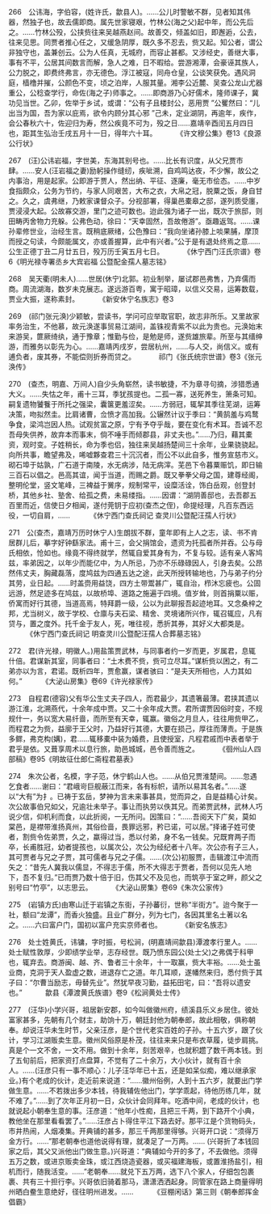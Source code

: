 <!-- { "loadSidebar": true } -->
266　公讳海，字伯容，(姓许氏，歙县人)。……公儿时警敏不群，见者知其伟器，然独子也，故去儒即商。属先世家寝艰，竹林公(海之父)起中年，而公先后之。……竹林公殁，公挟赀往来吴越燕赵间。故善交，倾盖如旧，即邂逅，公去，往来见思。同贾者推心任之，又缓急阴厚，既久多不忍去，赀又起。知公者，谓公非独守也，盖兼创云。公为人任真，无城府，而容止甚都。又涉经史，善继大事，事有不平，公居其间数言而解，急人之难，日不暇给。尝游湘潭，会豪诬其族人，公力脱之，即费终弗言，亦无德色。浮江被寇，同舟仓皇，公谈笑获免。遇风洞庭，樯橹并摧，公颜色不变，顷之泊岸，人服其量。湘李公近麓、吴查公龙山尤器重公，公稔查学行，命佐(海之子)师事之。……即商游乃心好儒术，隆师课子，冀功见当世。乙卯，佐举于乡试，或谓：“公有子且楼封公，恶用贾 ”公矍然曰：“儿出当为国，吾为家以庇焉，欲令内顾分其心邪 ”己未，定业湖阴，再逾年，疾作，会公春秋六十，佐迎归为寿，然公疾竟不可为，殁之日……嘉靖辛酉闰五月四日也，距其生弘治壬戌五月十一日，得年六十耳。
　　　《许文穆公集》卷13《良源公行状》

267　(汪)公讳岩福，字世美，东海其别号也。……比长有识度，从父兄贾市肆。……安人(汪岩福之妻)励躬操作缝纫，疾呲溯，自鸡鸣达夜，不少懈，故公之内事治，用是起家。公即游于贾人，然出纳、平征、逐廉，毫无市侩态。……中岁食指颇众，公务为节约，与家人同艰苦，大布之衣，大帛之冠，脱粟之饭，身自甘之。久之，虞弗继，乃敕家课督众子。分视部署，得巢邑橐皋之邸，遂列质受廛，贾浸浸大起。公故寡交游，里门之迹可数也。迨此强为诸子一出，既次于旅邸，则田畴丙舍物力充躲。公弗色动，徐曰：“天幸固然，吾故倦游”。亟趣返驾。……课孙辈修世业，治经生言。既稍底厥绪，公色豫曰：“我向坐诸孙膝上啖果脯，摩顶而授之句读，今颇能属文，亦或善握算，此中有兴者。”公于是有退处终焉之意……公生正德丁丑二月廿五日，殁万历壬寅五月七日。
　　　《休宁西门汪氏宗谱》卷6《明光禄寺署丞乡大宾岩福
公暨配金孺人墓志铭》

268　吴天衢(明未人)……世居(休宁)北郭。初业制举，屡试郡邑弗售，乃弃儒而商。周流湖海，数岁未克展志。遂远游百粤，寓于昭璋，以信义交易，运筹数载，贾业大振，遂称素封。
　　　《新安休宁名族志》卷3

269　(祁门张元涣)少颖敏，尝读书，学问可应举取官职，故志非所乐。又里故家率务治生，不他慕，故元涣遂事贸易江湖间，盖铢视青紫不以此为贵也。元涣始末来游吴，篚厥绮纨，通于豫章；惟勤与俭，是勉是师，遂赀雄旅辈。所至与其缙绅游，而雅务以彰先为心。……嘉靖丙戌岁，尝居杭州，……与人交，尚信义。或有逋负者，废其券，不能偿则折券而贷之。
　　　祁门《张氏统宗世谱》卷3《张元涣传》

270　(查杰，明嘉、万间人)自少头角崭然，读书敏捷，不为章寻句摘，涉猎悉通大义。……失怙之年，甫十三耳，季犹孩提也。二孤一寡，送死养生，箫条可知。嗣复遗物饕餮于所托之强梁，囊箧更羞涩矣。……方弱冠，辄挈其季往芜湖，运筹决策，吻拟然圭。比肩诸曹，佥愤才高加我。公辗然计议于季曰：“黄鹄羞与鸡鹜争食，梁鸿岂因人热。试观贫富之原，宁有予夺乎哉，要在变化有术耳。吾诚不忍吾母失供养，故弃本而事末，倘不唾手而倾郡县，非丈夫也。”……乃归，藉其橐资，观时变。子姓稍长，命为季也侣，独往来吴越扬楚间三十余年，业果骁骁起。向所共事，瞻望弗及，唏嘘夥查君三十沉沉者，而公不以此自多，惟务宣慈市义。砌石埠于姑孰，广石道于南陵，水无病涉，陆无病滓。芜邑下令暮粟赈饥，即日输三百石以倡之。邑高其谊，闻于当道，而赐之爵。既又拳拳父母之国，建尊经阁，整明伦堂，竖文笔峰，三裨益于黉序，规制常平，设糜活诠，饰白岳观，创登封桥，其他乡社、塾舍、给孤之费，未易缕指。……因谓：“湖阴善邸也，去吾郡五百里而近，信使日夕相闻，遂付莞钥于应初(查杰之侄)，命提经理，凡百东西远役，一切自肩，……
　　　《休宁西门查氏祠记 查灵川公暨配汪孺人行状》

271　公(查杰，嘉靖万历时休宁人)生朗拔不群，童年即有上人之志，读、书不肯居群儿后，摹字好钟繇家法。甫十三，会父捐馆会，遗资为托孤者所并吞。公与母氏相依，怆如也。缘竟不得终就学，然辄自爱其身有为，不复与较。适有亲人客鸠兹，率弟因之，以年少而能亿中，为人所忌，乃亦不乐碌碌因人，引身去矣。公昂然伟丈夫，胸藏磊落，度鸠兹为四通五达之途，此天所授转输地也，乃与弟子约分其劳，业日起。……时盖赍用益饶，四方土带鬻甚广，辄自治，栉沐忘疲也。公固远游，然足迹多在鸠兹，以故桥埠、道路之施遍于四境。值岁耸，则首捐粟以赈，侨寓而好行其德，当道高焉，特拜爵一级，公以为此聊报吾起迹地耳。又念桑梓之邦，尤当树义，故于学校、仓廪与夫石梁、精舍、灵境诸所兴作，辄召辄应，凡有贷与，置之度外。托千金于友人，死，唯往视，悉折其券，其好义大都类是。
　　　《休宁西门查氏祠记 明查灵川公暨配汪孺人合葬墓志铭》

272　君(许光禄，明徽人。)用盐策贾武林，与同事者约一岁而更，岁属君，息辄什倍。君谋新其室，同事者曰：“土木费不赀，赀可立尽耳。”谋析赀以困之，有二弟亦以为言，君诺。既析四年，贾愈赢，谋者骇曰：“是夫天所相也，人力其如何。”
　　　《大泌山房集》卷69《许光禄家传》

273　自程君(德容)父有华公生丈夫子四人，而君最少，其遗箸最薄。君挟其遗以游江淮，北溯燕代，十余年成中贾。又二十余年成大贾。君所谓贾因俗时变，不规规什一，务以宽大易纤啬，而所至有天幸，辄赢。徽俗之月旦人，往往用赀甲乙，而程君之为赀，益廓于王父时，乃益好行其德，大要在损己，厚往而薄责。于是族多鳏，弗克构(媾)，君……辄移橐中装为婚费，且使授室，凡程君戚而中表者举于君乎是依。又葺享周术以息行旅，助邑城城，邑令善而旌之。
　　　《徊州山人四部稿》卷95《明故征仕郎仁斋程君墓表》

274　朱次公者，名模，字子范，休宁鹤山人也。……从伯兄贾淮楚间。……忽遇乞食者……谢曰：“君峨岢巨舰蔽江而来，各有标帜，请所以易其名者。”……遂以“大有”为扌。已祷于玄岳，梦神为言未来事甚具，觉而异之，自是益精心计矣。次公故事伯兄如父，兄逾壮未举子。事让而执劳以佚其兄。而弟贾武林，武林人巧说少信，仰机利而食，以此折阅，一无所问。因策曰：“……吾阅天下广矣，莫如棠邑，是襟带淮扬真州，其俗俭啬，畏罪远邪，矜已诺，可以居。”择诸子姓可使者，割赀令佐弟贾，久之，蠃得过当，悉以付弟，身不名一钱矣。兄既育两子而卒，长甫胜冠，幼者提孩也，以属次公，次公为经纪者十八年。次公亦有子三人，其可贾者与兄之子贾，其可儒者与兄之子儒。……(次公)初服贾，击辑渡江中流而矢之：“昔先人冀我以儒显，不得志于儒，所不大得志于贾者，吾何以见先人地下，吾不复归。”已而贾乃数十倍于旧，伤其父不及见也，而筑亭于室之畔，颜父之别号曰“竹亭”，以志思云。
　　　《大泌山房集》卷69《朱次公家传》

275　(岩镇方氏)由寒山迁于岩镇之东街，子孙蕃衍，世称“半街方”。迨今聚于一社，额曰“龙谭”，而香火独盛。且业广群分，列为七门，各因其里名土著以名之。……六曰富户门，国初以富户充实京师者也。
　　　《新安名族志》

276　处士姓黄氏，讳镛，字时振，号松涧，(明嘉靖间歙县)潭渡孝行里人。……处士赋性敦厚，少即绩学业举，志存经世。既乃愤东园公(处士父)之弗偶于科甲也，辄弃去。商游闽、越、齐、鲁者三十余年，十一取赢，赀大丰裕。……处士虽业商，克洞于天人盈虚之数，进退存亡之道。年几耳顺，遂幡然来归，悉付赀于其子曰：“尔曹当励志，毋替先业”。然犹早夜习勤，益拓田宅，曰：“吾将以遗安也。”
　　　歙县《潭渡黄氏族谱》卷9《松涧黄处士传》

277　(汪华)小学兴哥，祖居新安郡，如今叫做徽州府，绩溪县乐义乡居住。彼处富家甚多，先朝有几个财主，助饷十万，朝廷封他为朝奉郎，故此相敬，俱称朝奉。却说汪华未生时节，父亲汪彦，是个世代老实百姓的子孙。十五六岁，跟了伙计，学习江湖贩卖生意。徽州风俗原是朴茂，往往来来只是布衣草履，徒步肩挑。真是个一文不舍，一文不用。做到十余年，刻苦艰辛，也就积趱了数千两本钱。到了五旬前后，把家资打点盘算，不觉有了二十余万，大小伙计，就有百十余人。……(汪彦只有一事不顺心：儿子汪华年已十五，还是如呆似痴，难以继承家业。)有个老成的伙计，走近前来说道：“……徽州俗例，人到十五六岁，就要出门学做生意。……不若拨出多少本钱，待我辅佐他出门，学学乖起，待他历练几年，就不难了。”……到了次年正月初一日，众伙计会同拜年。吃酒中间，老成的伙计，也就说起小朝奉生意的事。汪彦道：“他年小性痴，且把三千两，到下路开个小典，教他坐在那里看看罢了。”……汪彦占卜得住平江下路去好。那平江是个货物码头，市井热闹，人烟凑集。开典铺的甚多，那三千两那里得够。兴哥开口说：“须得万金方行。……”那老朝奉也道他说得有理，就凑足了一万两。……
(兴哥折了本钱回家之后，其父又派他出门做生意。)兴哥道：“典辅如今开的多了，不去做他。须得五万之数，或进京贩卖金珠，或江西烧造瓷器，或买福建海板，或置淮扬盐引，相机而行，随我活变。……”老朝奉……就兑下五万两，选下八个家人，仔细包包裹裹、共有三十担行李。兴哥依旧骑着那马，潇潇洒洒起身。同管家在路上商量得明州晒白鲞生意绝好，径往明州进发。……
　　　《豆棚闲话》第三则《朝奉郎挥金倡霸》

